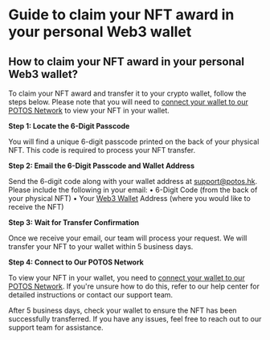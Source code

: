 # Guide to claim your NFT award in your personal Web3 wallet

## How to claim your NFT award in your personal Web3 wallet?

To claim your NFT award and transfer it to your crypto wallet, follow the steps below. Please note that you will need to [connect your wallet to our POTOS Network](https://docs.potos.hk/en/latest/dev_guide/connect_guide.html) to view your NFT in your wallet.

**Step 1: Locate the 6-Digit Passcode**

You will find a unique 6-digit passcode printed on the back of your physical NFT. This code is required to process your NFT transfer.

**Step 2: Email the 6-Digit Passcode and Wallet Address**

Send the 6-digit code along with your wallet address at <support@potos.hk>. Please include the following in your email: • 6-Digit Code (from the back of your physical NFT) • Your [Web3 Wallet](https://learn.metamask.io/lessons/what-is-a-crypto-wallet) Address (where you would like to receive the NFT)

**Step 3: Wait for Transfer Confirmation**

Once we receive your email, our team will process your request. We will transfer your NFT to your wallet within 5 business days.

**Step 4: Connect to Our POTOS Network**

To view your NFT in your wallet, you need to [connect your wallet to our POTOS Network](https://docs.potos.hk/en/latest/dev_guide/connect_guide.html). If you're unsure how to do this, refer to our help center for detailed instructions or contact our support team.

After 5 business days, check your wallet to ensure the NFT has been successfully transferred. If you have any issues, feel free to reach out to our support team for assistance.
